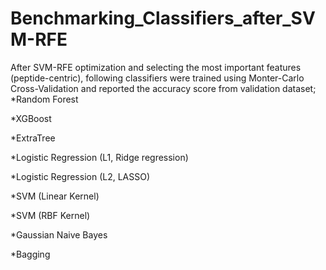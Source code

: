 # Benchmarking_Classifiers_after_SVM-RFE
After SVM-RFE optimization and selecting the most important features (peptide-centric), following classifiers were trained using Monter-Carlo Cross-Validation and reported the accuracy score from validation dataset;
*Random Forest 

*XGBoost 

*ExtraTree 

*Logistic Regression (L1, Ridge regression) 

*Logistic Regression (L2, LASSO) 

*SVM (Linear Kernel) 

*SVM (RBF Kernel) 

*Gaussian Naive Bayes 

*Bagging 


